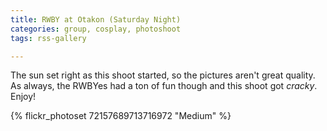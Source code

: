 ```yaml
---
title: RWBY at Otakon (Saturday Night)
categories: group, cosplay, photoshoot
tags: rss-gallery

---
```


The sun set right as this shoot started, so the pictures aren't great quality. As always, the RWBYes had a ton of fun though and this shoot got *cracky*. Enjoy!

{% flickr_photoset 72157689713716972 "Medium" %}